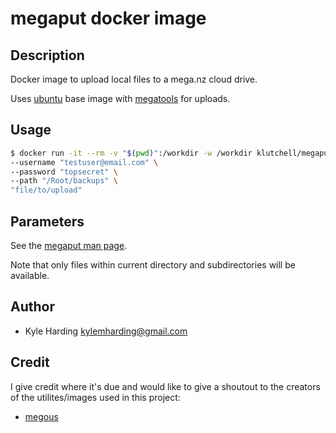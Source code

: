 # megaput docker image #

## Description ##

Docker image to upload local files to a mega.nz cloud drive.

Uses [ubuntu](https://hub.docker.com/_/ubuntu/) base image with [megatools](https://github.com/megous/megatools) for uploads.

## Usage ##

```bash
$ docker run -it --rm -v "$(pwd)":/workdir -w /workdir klutchell/megaput \
--username "testuser@email.com" \
--password "topsecret" \
--path "/Root/backups" \
"file/to/upload"
```

## Parameters ##

See the [megaput man page](https://megatools.megous.com/man/megaput.html).

Note that only files within current directory and subdirectories will be available.

## Author ##

* Kyle Harding <kylemharding@gmail.com>

## Credit ##

I give credit where it's due and would like to give a shoutout to the creators of the utilites/images used in this project:
* [megous](https://github.com/megous/)
